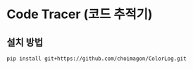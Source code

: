# Code Tracer (코드 추적기)

## 설치 방법

```bash
pip install git+https://github.com/choimagon/ColorLog.git
```
